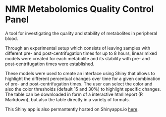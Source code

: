 # NMR Metabolomics Quality Control Panel
A tool for investigating the quality and stability of metabolites in peripheral blood.

Through an experimental setup which consists of leaving samples with different pre- and post-centrifugation times for up to 8 hours, linear mixed models were created for each metabolite and its stability with pre- and post-centrifugation times were established.

These models were used to create an interface using Shiny that allows to highlight the different percentual changes over time for a given combination of pre- and post-centrifugation times. The user can select the color and also the color thresholds (default 15 and 30%) to highlight specific changes. The table can be downloaded in form of a interactive html report (R Markdown), but also the table directly in a variety of formats.

This Shiny app is also permantently hosted on Shinyapps.io [here](https://funkam.shinyapps.io/QC-Tool/).

